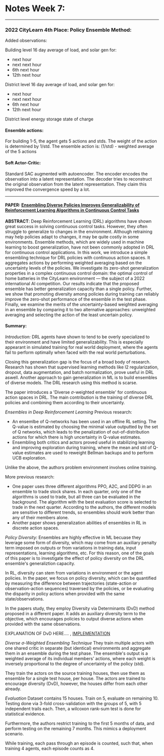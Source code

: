 # Notes Week 7:

---

### 2022 CityLearn 4th Place: Policy Ensemble Method:

Added observations: 

Building level 16 day average of load, and solar gen for:
- next hour
- next next hour
- 6th next hour
- 12th next hour

District level 16 day average of load, and solar gen for:
- next hour
- next next hour
- 6th next hour
- 12th next hour

District level energy storage state of charge

#### Ensemble actions:
For building 1-5, the agent gets 5 actions and stds.
The weight of the action is determined by 1/std.
The ensemble action is: (1/std) - weighted average of the 5 actions

#### Soft Actor-Critic:
Standard SAC augmented with autoencoder. 
The encoder encodes the observation into a latent representation. 
The decoder tries to reconstruct the original observation from the latent representation. 
They claim this improved the convergence speed by a lot.

---
#### PAPER: [Ensembling Diverse Policies Improves Generalizability of Reinforcement Learning Algorithms in Continuous Control Tasks](https://alaworkshop2023.github.io/papers/ALA2023_paper_31.pdf)

**ABSTRACT**: Deep Reinforcement Learning (DRL) algorithms have shown great success in solving continuous control tasks. However, they often struggle to generalize to changes in the environment. Although retraining may help policies adapt to changes, it may be quite costly in some environments. Ensemble methods, which are widely used in machine learning to boost generalization, have not been commonly adopted in DRL for continuous control applications. In this work, we introduce a simple ensembling technique for DRL policies with continuous action spaces. It aggregates actions by performing weighted averaging based on the uncertainty levels of the policies. We investigate its zero-shot generalization properties in a complex continuous control domain: the optimal control of home batteries in the CityLearn environment — the subject of a 2022 international AI competition. Our results indicate that the proposed ensemble has better generalization capacity than a single policy. Further, we show that promoting diversity among policies during training can reliably improve the zero-shot performance of the ensemble in the test phase. Finally, we examine the merits of the uncertainty-based weighted averaging in an ensemble by comparing it to two alternative approaches: unweighted averaging and selecting the action of the least uncertain policy. 

#### Summary:
*Introduction:*
DRL agents have shown to tend to be overly specialized to their environment and have limited generalizability. This is especially appearant in simulated training for real world deployment, where the agents fail to perform optimally when faced with the real world perturbations. 

Closing this generalization gap is the focus of a broad body of research. Research has shown that supervised learning methods like l2 regularization, dropout, data augmentation, and batch normalization, prove useful in DRL aswell. Another approach to gain generalization in ML is to build ensembles of diverse models. The DRL research using this method is scarse. 

The paper introduces a 'Diverse $\sigma$-weighted ensemble' for continuous action spaces in DRL. The main contribution is the training of diverse DRL policies and combining them according to their uncertainty. 

*Ensembles in Deep Reinforcement Learning*
Previous research: 

- An ensemlbe of Q-networks has been used in an offline RL setting. The Q-value is estimated by choosing the minimal value outputted by the set of Q networks, which leads to the penalization of out-of-distribution actions for which there is high uncertainty in Q-value estimates. 
- Ensembling both critics and actors proved useful in stabilizing learning and improving exploration during training, where the mean and std of Q-value estimates are used to reweight Bellman backups and to perform UCB exploration.

Unlike the above, the authors problem environment involves online training. 

More previous research:

- One paper uses three different algorithms PPO, A2C, and DDPG in an ensemble to trade stock shares. In each quarter, only one of the algorithms is used to trade, but all three can be evaluated in the background. The algorithm with the best evaluation score is selected to trade in the next quarter. According to the authors, the different models are sensitive to different trends, so ensembles should work better than any of their members alone. 
- Another paper shows generalization abilities of ensembles in RL in discrete action spaces.

*Policy Diversity:*
Ensembles are highly effective in ML becuase they leverage some form of diversity, which may come from an auxiliary penalty term imposed on outputs or from variations in training data, input representations, learning algorithms, etc. For this reason, one of the goals of this paper is to investigate the effect of policy diversity on the DRL ensemble's generaliztion capacity. 

In RL, diversity can stem from variations in environment or the agent policies. In the paper, we focus on policy diversity, which can be quantified by measuring the difference between trajectories (state-action or observation-action sequences) traversed by the policies, or be evaluating the disparity in policy actions when provided with the same state/observations. 

In the papers study, they employ Diversity via Determinants (DvD) method proposed in a different paper. It adds an auxiliary diversity term to the objective, which encourages policies to output diverse actions when provided with the same observations.

EXPLANATION OF DvD HERE.... , [IMPLEMENTATION](https://github.com/holounic/DvD-TD3/?tab=readme-ov-file)

*Diverse $\sigma$-Weighted Ensembling Technique*
They train multiple actors with one shared critic in separate (but identical) environments and aggregate them in an ensemble during the test phase. The ensemble's output is a weighted average of its individual members' actions, where each weight is inversely proportional to the degree of uncertainty of the policy (std).

They train the actors on the source training houses, then use them as ensemble for a single test house, per house. The actors are trained to encourage diversity (DvD), however, the houses differ from each other already.

*Evaluation*
Dataset contains 15 houses. Train on 5, evaluate on remaining 10. Testing done via 3-fold cross-validation with the groups of 5, with 5 independent trails each. Then, a wilcoxon rank-sum test is done for statistical evidence.

Furthermore, the authors restrict training to the first 5 months of data, and perform testing on the remaining 7 months. This mimics a deployment scenario. 

While training, each pass through an episode is counted, such that, when training 4 agents, each episode counts as 4. 
